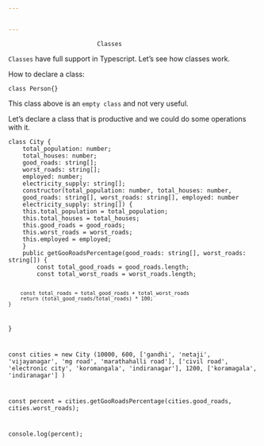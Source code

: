 ```yaml
---


---
```


<pre><code>							Classes
</code></pre>
<p><code>Classes</code> have full support in Typescript. Let’s see how classes work.</p>
<p>How to declare a class:</p>
<pre><code>class Person{}
</code></pre>
<p>This class above is an <code>empty class</code> and not very useful.</p>
<p>Let’s declare a class that is productive and we could do some operations with it.</p>
<pre><code>class City {
	total_population: number;
	total_houses: number;
	good_roads: string[];
	worst_roads: string[];
	employed: number;
	electricity_supply: string[];
	constructor(total_population: number, total_houses: number,
	good_roads: string[], worst_roads: string[], employed: number
	electricity_supply: string[]) {
	this.total_population = total_population;
	this.total_houses = total_houses;
	this.good_roads = good_roads;
	this.worst_roads = worst_roads;
	this.employed = employed;
	}
	public getGooRoadsPercentage(good_roads: string[], worst_roads: string[]) {
		const total_good_roads = good_roads.length;
		const total_worst_roads = worst_roads.length;
		
		const total_roads = total_good_roads + total_worst_roads
		return (total_good_roads/total_roads) * 100;
	}
}

const cities = new City (10000, 600, ['gandhi', 'netaji', 'vijayanagar', 'mg road', 'marathahalli road'], ['civil road', 'electronic city', 'koromangala', 'indiranagar'], 1200, ['koramagala', 'indiranagar'] )

const percent = cities.getGooRoadsPercentage(cities.good_roads, cities.worst_roads);

console.log(percent);

</code></pre>

